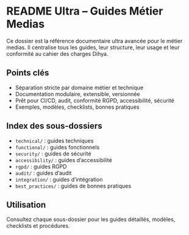 # README Ultra – Guides Métier Medias

Ce dossier est la référence documentaire ultra avancée pour le métier medias. Il centralise tous les guides, leur structure, leur usage et leur conformité au cahier des charges Dihya.

## Points clés
- Séparation stricte par domaine métier et technique
- Documentation modulaire, extensible, versionnée
- Prêt pour CI/CD, audit, conformité RGPD, accessibilité, sécurité
- Exemples, modèles, checklists, bonnes pratiques

## Index des sous-dossiers
- `technical/` : guides techniques
- `functional/` : guides fonctionnels
- `security/` : guides de sécurité
- `accessibility/` : guides d’accessibilité
- `rgpd/` : guides RGPD
- `audit/` : guides d’audit
- `integration/` : guides d’intégration
- `best_practices/` : guides de bonnes pratiques

## Utilisation
Consultez chaque sous-dossier pour les guides détaillés, modèles, checklists et procédures.
